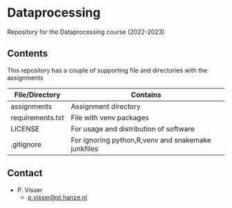 # Dataprocessing 
Repository for the Dataprocessing course (2022-2023)

## Contents
This repository has a couple of supporting file and directories with the assignments

|File/Directory    |Contains                                           |
|---               |---                                                |
|assignments       |Assignment directory                               |
|requirements.txt  |File with venv packages                            |
|LICENSE           |For usage and distribution of software             |
|.gitignore        |For ignoring python,R,venv and snakemake junkfiles |


## Contact

* P. Visser
  * p.visser@st.hanze.nl